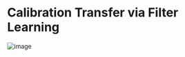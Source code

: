 # Calibration Transfer via Filter Learning

![image](https://github.com/billy14553/CTRL/edit/master/graph.png)

